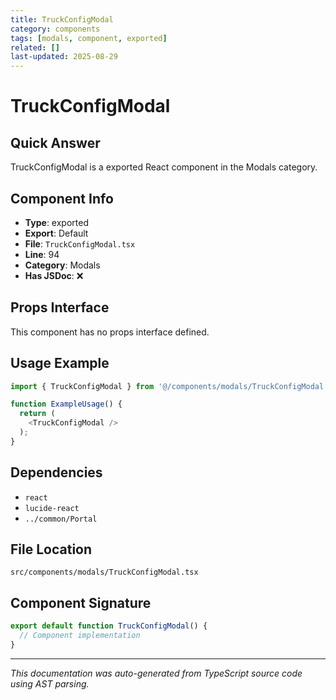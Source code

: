 ```yaml
---
title: TruckConfigModal
category: components
tags: [modals, component, exported]
related: []
last-updated: 2025-08-29
---
```


# TruckConfigModal

## Quick Answer
TruckConfigModal is a exported React component in the Modals category.

## Component Info

- **Type**: exported
- **Export**: Default
- **File**: `TruckConfigModal.tsx`
- **Line**: 94
- **Category**: Modals
- **Has JSDoc**: ❌

## Props Interface

This component has no props interface defined.

## Usage Example

```typescript
import { TruckConfigModal } from '@/components/modals/TruckConfigModal';

function ExampleUsage() {
  return (
    <TruckConfigModal />
  );
}
```

## Dependencies


- `react`
- `lucide-react`
- `../common/Portal`


## File Location

`src/components/modals/TruckConfigModal.tsx`

## Component Signature

```typescript
export default function TruckConfigModal() { 
  // Component implementation
}
```

---

*This documentation was auto-generated from TypeScript source code using AST parsing.*